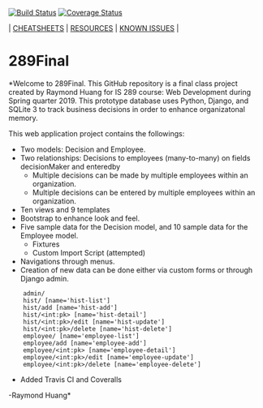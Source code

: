 [![Build Status](https://travis-ci.com/goudstad/289Final.svg?branch=master)](https://travis-ci.com/goudstad/289Final)
[![Coverage Status](https://coveralls.io/repos/github/goudstad/289Final/badge.svg?branch=master)](https://coveralls.io/github/goudstad/289Final?branch=master)

\| [CHEATSHEETS](cheatsheet.md) \| [RESOURCES](resources.md) \| [KNOWN ISSUES](knownIssues.md) \|
# 289Final
*Welcome to 289Final.  This GitHub repository is a final class project created by Raymond Huang for IS 289 course: Web Development during Spring quarter 2019. This prototype database uses Python, Django, and SQLite 3 to track business decisions in order to enhance organizatonal memory.  

This web application project contains the followings:
- Two models: Decision and Employee.
- Two relationships: Decisions to employees (many-to-many) on fields decisionMaker and enteredby
  - Multiple decisions can be made by multiple employees within an organization.
  - Multiple decisions can be entered by multiple employees within an organization.
- Ten views and 9 templates
- Bootstrap to enhance look and feel.
- Five sample data for the Decision model, and 10 sample data for the Employee model.
  - Fixtures
  - Custom Import Script (attempted)
- Navigations through menus.
- Creation of new data can be done either via custom forms or through Django admin.
```
    admin/
    hist/ [name='hist-list']
    hist/add [name='hist-add']
    hist/<int:pk> [name='hist-detail']
    hist/<int:pk>/edit [name='hist-update']
    hist/<int:pk>/delete [name='hist-delete']
    employee/ [name='employee-list']
    employee/add [name='employee-add']
    employee/<int:pk> [name='employee-detail']
    employee/<int:pk>/edit [name='employee-update']
    employee/<int:pk>/delete [name='employee-delete']
 ```
- Added Travis CI and Coveralls

-Raymond Huang*

